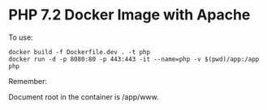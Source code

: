 # PHP 7.2 Docker Image with Apache
To use:
```
docker build -f Dockerfile.dev . -t php
docker run -d -p 8080:80 -p 443:443 -it --name=php -v $(pwd)/app:/app php
```

Remember:

Document root in the container is /app/www.
